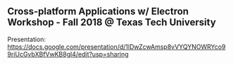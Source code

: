 ## Cross-platform Applications w/ Electron Workshop - Fall 2018 @ Texas Tech University

Presentation: https://docs.google.com/presentation/d/1lDwZcwAmsp8vVYQYNOWRYco99riUcGvbXBfVwKB8gl4/edit?usp=sharing